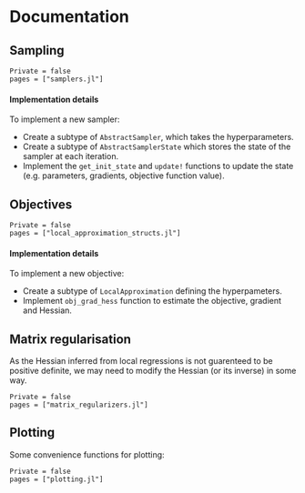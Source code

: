 # Documentation

## Sampling
```@autodocs
Private = false
pages = ["samplers.jl"]
```

#### Implementation details
To implement a new sampler:
- Create a subtype of `AbstractSampler`, which takes the hyperparameters.
- Create a subtype of `AbstractSamplerState` which stores the state of the sampler
    at each iteration.
- Implement the `get_init_state` and `update!` functions to update the state
(e.g. parameters, gradients, objective function value).


## Objectives
```@autodocs
Private = false
pages = ["local_approximation_structs.jl"]
```
#### Implementation details
To implement a new objective:
- Create a subtype of `LocalApproximation` defining the hyperpameters.
- Implement `obj_grad_hess` function to estimate the objective, gradient and
    Hessian.

## Matrix regularisation
As the Hessian inferred from local regressions is not guarenteed to be positive
definite, we may need to modify the Hessian (or its inverse) in some way.

```@autodocs
Private = false
pages = ["matrix_regularizers.jl"]
```

## Plotting
Some convenience functions for plotting:
```@autodocs
Private = false
pages = ["plotting.jl"]
```

